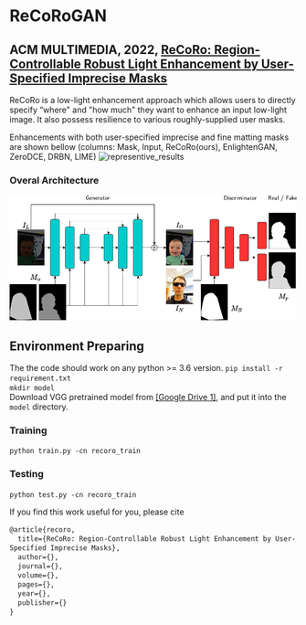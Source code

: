 # ReCoRoGAN

## ACM MULTIMEDIA, 2022, [ReCoRo: Region-Controllable Robust Light Enhancement by User-Specified Imprecise Masks](https://arxiv.org/)  
ReCoRo is a low-light enhancement approach which allows users to directly specify “where" and "how much" they want to enhance an input low-light image. It also possess resilience to various roughly-supplied user masks.  

Enhancements with both user-specified imprecise and fine matting masks are shown bellow (columns: Mask, Input, ReCoRo(ours), EnlightenGAN, ZeroDCE, DRBN, LIME)
![representive_results](/assets/masks_zoom.png)

### Overal Architecture
![architecture](/assets/architecture.png)

## Environment Preparing
The the code should work on any python >= 3.6 version. 
```pip install -r requirement.txt``` </br>
```mkdir model``` </br>
Download VGG pretrained model from [[Google Drive 1]](https://drive.google.com/file/d/1IfCeihmPqGWJ0KHmH-mTMi_pn3z3Zo-P/view?usp=sharing), and put it into the `model` directory.

### Training

```python train.py -cn recoro_train```

### Testing

```python test.py -cn recoro_train```


If you find this work useful for you, please cite
```
@article{recoro,
  title={ReCoRo: Region-Controllable Robust Light Enhancement by User-Specified Imprecise Masks},
  author={},
  journal={},
  volume={},
  pages={},
  year={},
  publisher={}
}